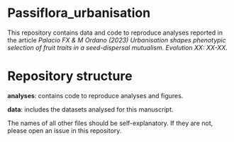 # Passiflora_urbanisation
This repository contains data and code to reproduce analyses reported in the article *Palacio FX & M Ordano (2023) Urbanisation shapes phenotypic selection of fruit traits in a seed-dispersal mutualism. Evolution XX: XX-XX*.

# Repository structure

**analyses**: contains code to reproduce analyses and figures.

**data**: includes the datasets analysed for this manuscript. 

The names of all other files should be self-explanatory. If they are not, please open an issue in this repository.
 
